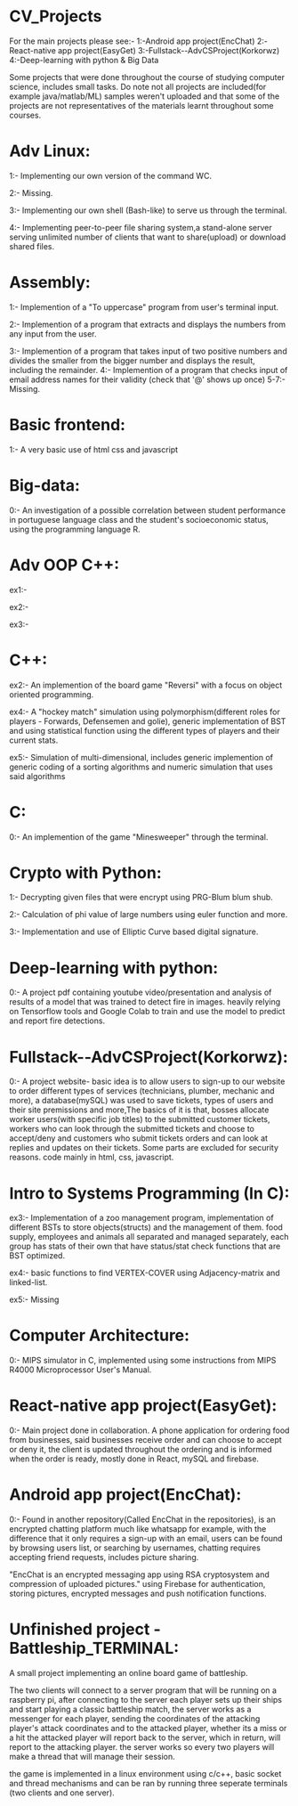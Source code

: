 # CV_Projects
For the main projects please see:-
1:-Android app project(EncChat)
2:-React-native app project(EasyGet)
3:-Fullstack--AdvCSProject(Korkorwz)
4:-Deep-learning with python & Big Data

Some projects that were done throughout the course of studying computer science, includes small tasks.
Do note not all projects are included(for example java/matlab/ML) samples weren't uploaded and that some of the projects are not representatives of the materials learnt throughout some courses.

# Adv Linux:
1:- Implementing our own version of the command WC.

2:- Missing.

3:- Implementing our own shell (Bash-like) to serve us through the terminal.

4:- Implementing peer-to-peer file sharing system,a stand-alone server serving unlimited number of clients that want to share(upload) or download shared files.

# Assembly:
1:- Implemention of a "To uppercase" program from user's terminal input.

2:- Implemention of a program that extracts and displays the numbers from any input from the user.

3:- Implemention of a program that takes input of two positive numbers and divides the smaller from the bigger number and displays the result, including the remainder.
4:- Implemention of a program that checks input of email address names for their validity (check that '@' shows up once)
5-7:- Missing.

# Basic frontend:
1:- A very basic use of html css and javascript

# Big-data:
0:- An investigation of a possible correlation between student performance in portuguese language class and the student's socioeconomic status, using the programming language R.

# Adv OOP C++:
ex1:- 

ex2:-
 
ex3:-

# C++:
ex2:- An implemention of the board game "Reversi" with a focus on object oriented programming.

ex4:- A "hockey match" simulation using polymorphism(different roles for players - Forwards, Defensemen and golie), generic implementation of BST and using                 statistical function using the different types of players and their current stats.

ex5:- Simulation of multi-dimensional, includes generic implemention of generic coding of a sorting algorithms and numeric simulation that uses said algorithms

# C:
0:- An implemention of the game "Minesweeper" through the terminal.

# Crypto with Python:
1:- Decrypting given files that were encrypt using PRG-Blum blum shub.

2:- Calculation of phi value of large numbers using euler function and more.

3:- Implementation and use of Elliptic Curve based digital signature.

# Deep-learning with python:
0:- A project pdf containing youtube video/presentation and analysis of results of a model that was trained to detect fire in images.
    heavily relying on Tensorflow tools and Google Colab to train and use the model to predict and report fire detections.

# Fullstack--AdvCSProject(Korkorwz):
0:- A project website- basic idea is to allow users to sign-up to our website to order different types of services (technicians, plumber, mechanic and more), a   database(mySQL) was used to save tickets, types of users and their site premissions and more,The basics of it is that, bosses allocate worker users(with specific job titles) to the submitted customer tickets, workers who can look through the submitted tickets and choose to accept/deny and customers who submit tickets orders and can look at replies and updates on their tickets. Some parts are excluded for security reasons.
code mainly in html, css, javascript.

# Intro to Systems Programming (In C): 
ex3:- Implementation of a zoo management program, implementation of different BSTs to store objects(structs) and the management of them. food supply, employees and animals all separated and managed separately, each group has stats of their own that have status/stat check functions that are BST optimized.

ex4:- basic functions to find VERTEX-COVER using Adjacency-matrix and linked-list.

ex5:- Missing

# Computer Architecture:
0:- MIPS simulator in C, implemented using some instructions from MIPS R4000 Microprocessor User's Manual.

# React-native app project(EasyGet):
0:- Main project done in collaboration. A phone application for ordering food from businesses, said businesses receive order and can choose to accept or deny it, the client is updated throughout the ordering and is informed when the order is ready, mostly done in React, mySQL and firebase.

# Android app project(EncChat):
0:- Found in another repository(Called EncChat in the repositories), is an encrypted chatting platform much like whatsapp for example, with the difference that it only requires a sign-up with an email, users can be found by browsing users list, or searching by usernames, chatting requires accepting friend requests, includes picture sharing.

"EncChat is an encrypted messaging app using RSA cryptosystem and compression of uploaded pictures."
using Firebase for authentication, storing pictures, encrypted messages and push notification functions.

# Unfinished project - Battleship_TERMINAL:
A small project implementing an online board game of battleship.

The two clients will connect to a server program that will be running on a raspberry pi, <in process of giving option to choose board size> after connecting to the server each player sets up their ships and start playing a classic battleship match, the server works as a messenger for each player, sending the coordinates of the attacking player's attack coordinates and to the attacked player, whether its a miss or a hit the attacked player will report back to the server, which in return, will report to the attacking player. the server works so every two players will make a thread that will manage their session.
 
 the game is implemented in a linux environment using c/c++, basic socket and thread mechanisms and can be ran by running three seperate terminals (two clients and one server).
